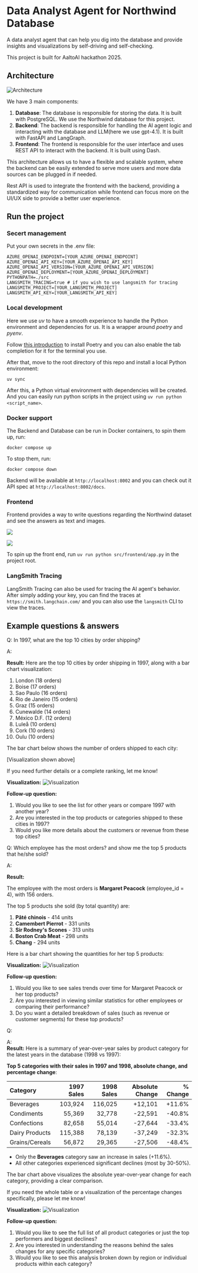 # Data Analyst Agent for Northwind Database

A data analyst agent that can help you dig into the database and provide insights and visualizations by self-driving and self-checking.

This project is built for AaltoAI hackathon 2025.

## Architecture

![Architecture](asset/architecture.jpg)

We have 3 main components:

1. **Database**: The database is responsible for storing the data. It is built with PostgreSQL. We use the Northwind database for this project.
2. **Backend**: The backend is responsible for handling the AI agent logic and interacting with the database and LLM(here we use gpt-4.1). It is built with FastAPI and LangGraph.
3. **Frontend**: The frontend is responsible for the user interface and uses REST API to interact with the backend. It is built using Dash.

This architecture allows us to have a flexible and scalable system, where the backend can be easily extended to serve more users and more data sources can be plugged in if needed.

Rest API is used to integrate the frontend with the backend, providing a standardized way for communication while frontend can focus more on the UI/UX side to provide a better user experience.


## Run the project

### Secert management

Put your own secrets in the .env file:
```
AZURE_OPENAI_ENDPOINT=[YOUR_AZURE_OPENAI_ENDPOINT]
AZURE_OPENAI_API_KEY=[YOUR_AZURE_OPENAI_API_KEY]
AZURE_OPENAI_API_VERSION=[YOUR_AZURE_OPENAI_API_VERSION]
AZURE_OPENAI_DEPLOYMENT=[YOUR_AZURE_OPENAI_DEPLOYMENT]
PYTHONPATH=./src
LANGSMITH_TRACING=true # if you wish to use langsmith for tracing
LANGSMITH_PROJECT=[YOUR_LANGSMITH_PROJECT]
LANGSMITH_API_KEY=[YOUR_LANGSMITH_API_KEY]
```

### Local development

Here we use *uv* to have a smooth experience to handle the Python environment and dependencies for us. It is a wrapper around *poetry* and *pyenv*.

Follow [this introduction](https://docs.astral.sh/uv/getting-started/installation) to install Poetry and you can also enable the tab completion for it for the terminal you use.

After that, move to the root directory of this repo and install a local Python environment:
```shell
uv sync
```

After this, a Python virtual environment with dependencies will be created. And you can easily run python scripts in the project using `uv run python <script_name>`.

### Docker support

The Backend and Database can be run in Docker containers, to spin them up, run:
```
docker compose up
```

To stop them, run:
```
docker compose down
```

Backend will be available at `http://localhost:8002` and you can check out it API spec at `http://localhost:8002/docs`.

### Frontend

Frontend provides a way to write questions regarding the Northwind dataset and see the answers as text and images.

![](media/2025-06-01-07-06-46.png)

![](media/2025-06-01-07-06-28.png)

To spin up the front end, run `uv run python src/frontend/app.py` in the project root.

### LangSmith Tracing

LangSmith Tracing can also be used for tracing the AI agent's behavior. After simply adding your key, you can find the traces at `https://smith.langchain.com/` and you can also use the `langsmith` CLI to view the traces.




## Example questions & answers

Q: In 1997, what are the top 10 cities by order shipping?

A:

**Result:**
Here are the top 10 cities by order shipping in 1997, along with a bar chart visualization:

1. London (18 orders)
2. Boise (17 orders)
3. Sao Paulo (16 orders)
4. Rio de Janeiro (15 orders)
5. Graz (15 orders)
6. Cunewalde (14 orders)
7. México D.F. (12 orders)
8. Luleå (10 orders)
9. Cork (10 orders)
10. Oulu (10 orders)

The bar chart below shows the number of orders shipped to each city:

[Visualization shown above]

If you need further details or a complete ranking, let me know!

**Visualization:**
![Visualization](./asset/ex1.png)

**Follow-up question:**
1. Would you like to see the list for other years or compare 1997 with another year?
2. Are you interested in the top products or categories shipped to these cities in 1997?
3. Would you like more details about the customers or revenue from these top cities?

Q: Which employee has the most orders? and show me the top 5 products that he/she sold?

A:

**Result:**

The employee with the most orders is **Margaret Peacock** (employee_id = 4), with 156 orders.

The top 5 products she sold (by total quantity) are:

1. **Pâté chinois** - 414 units
2. **Camembert Pierrot** - 331 units
3. **Sir Rodney's Scones** - 313 units
4. **Boston Crab Meat** - 298 units
5. **Chang** - 294 units

Here is a bar chart showing the quantities for her top 5 products:

**Visualization:**
![Visualization](./asset/ex2.png)

**Follow-up question:**

1. Would you like to see sales trends over time for Margaret Peacock or her top products?
2. Are you interested in viewing similar statistics for other employees or comparing their performance?
3. Do you want a detailed breakdown of sales (such as revenue or customer segments) for these top products?

Q:

A:  
**Result:**
Here is a summary of year-over-year sales by product category for the latest years in the database (1998 vs 1997):

**Top 5 categories with their sales in 1997 and 1998, absolute change, and percentage change**:

| Category        | 1997 Sales | 1998 Sales | Absolute Change | % Change     |
|:----------------|-----------:|-----------:|---------------:|-------------:|
| Beverages       | 103,924    | 116,025    | +12,101        | +11.6%       |
| Condiments      | 55,369     | 32,778     | -22,591        | -40.8%       |
| Confections     | 82,658     | 55,014     | -27,644        | -33.4%       |
| Dairy Products  | 115,388    | 78,139     | -37,249        | -32.3%       |
| Grains/Cereals  | 56,872     | 29,365     | -27,506        | -48.4%       |

- Only the **Beverages** category saw an increase in sales (+11.6%).
- All other categories experienced significant declines (most by 30-50%).

The bar chart above visualizes the absolute year-over-year change for each category, providing a clear comparison.

If you need the whole table or a visualization of the percentage changes specifically, please let me know!

**Visualization:**
![Visualization](./asset/ex3.png)

**Follow-up question:**

1. Would you like to see the full list of all product categories or just the top performers and biggest declines?
2. Are you interested in understanding the reasons behind the sales changes for any specific categories?
3. Would you like to see this analysis broken down by region or individual products within each category?
